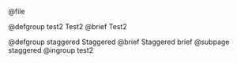 @file

@defgroup test2 Test2
@brief Test2

@defgroup staggered Staggered
@brief Staggered brief
@subpage staggered
@ingroup test2
